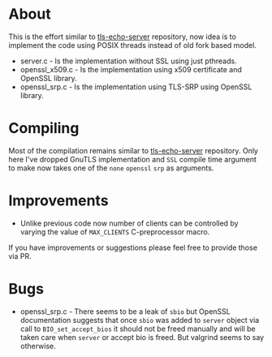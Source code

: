 # About #

This is the effort similar to
[tls-echo-server](https://github.com/copyninja/tls-echo-server) repository, now
idea is to implement the code using POSIX threads instead of old fork based
model.

  * server.c - Is the implementation without SSL using just pthreads.
  * openssl_x509.c - Is the implementation using x509 certificate and OpenSSL
    library.
  * openssl_srp.c - Is the implementation using TLS-SRP using OpenSSL library.

# Compiling #

Most of the compilation remains similar to
[tls-echo-server](https://github.com/copyninja/tls-echo-server) repository. Only
here I've dropped GnuTLS implementation and `SSL` compile time argument to make
now takes one of the `none` `openssl` `srp` as arguments.

# Improvements #
  * Unlike previous code now number of clients can be controlled by varying the
    value of `MAX_CLIENTS` C-preprocessor macro.

If you have improvements or suggestions please feel free to provide those via
PR.

# Bugs #
  * openssl_srp.c - There seems to be a leak of `sbio` but OpenSSL documentation
    suggests that once `sbio` was added to `server` object via call to
    `BIO_set_accept_bios` it should not be freed manually and will be taken care
    when `server` or accept bio is freed. But valgrind seems to say otherwise.
